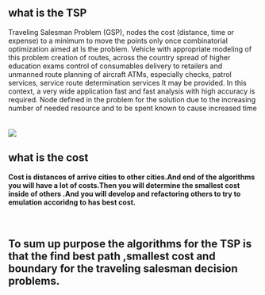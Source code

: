 

## what is the TSP
Traveling Salesman Problem (GSP), nodes
the cost (distance, time or
expense) to a minimum
to move the points only once
combinatorial optimization aimed at
Is the problem.
Vehicle with appropriate modeling of this problem
creation of routes, across the country
spread of higher education exams
control of consumables
delivery to retailers and unmanned
route planning of aircraft
ATMs, especially
checks, patrol services, service
route determination services
It may be provided.
In this context, a very wide application
fast and fast
analysis with high accuracy
is required. Node defined in the problem
for the solution due to the increasing number of
needed resource and to be spent
known to cause increased time
<br>
<br>
<br>
<img src="https://i.ytimg.com/vi/efTyb82GEDw/maxresdefault.jpg" style="width=100%"/>
<br>
## what is the cost
<b>
 Cost is distances of arrive cities to other cities.And end of the algorithms you will have a lot of costs.Then you will determine the smallest cost inside of others .And you will develop and refactoring others to try to emulation accoridng to has best cost. 
 </b>
 <br>
  <br>
   <br>
   
## To sum up purpose the algorithms for the TSP is that the find best path ,smallest cost and boundary for the traveling salesman decision problems.

